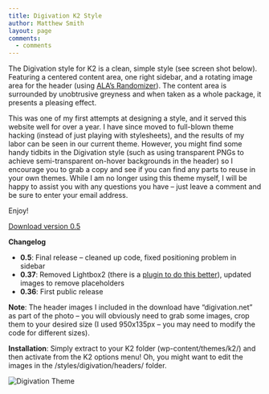 ```yaml
---
title: Digivation K2 Style
author: Matthew Smith
layout: page
comments:
  - comments
---
```

The Digivation style for K2 is a clean, simple style (see screen shot below). Featuring a centered content area, one right sidebar, and a rotating image area for the header (using [ALA&#8217;s Randomizer][1]). The content area is surrounded by unobtrusive greyness and when taken as a whole package, it presents a pleasing effect.

This was one of my first attempts at designing a style, and it served this website well for over a year. I have since moved to full-blown theme hacking (instead of just playing with stylesheets), and the results of my labor can be seen in our current theme. However, you might find some handy tidbits in the Digivation style (such as using transparent PNGs to achieve semi-transparent on-hover backgrounds in the header) so I encourage you to grab a copy and see if you can find any parts to reuse in your own themes. While I am no longer using this theme myself, I will be happy to assist you with any questions you have &#8211; just leave a comment and be sure to enter your email address.

Enjoy!

<div class="orangebox">
  <a href="http://digivation.net/downloads/themes/digivation_for_k2-0.50.zip">Download version 0.5</a>
</div>

**Changelog**

*   **0.5**: Final release &#8211; cleaned up code, fixed positioning problem in sidebar
*   **0.37**: Removed Lightbox2 (there is a [plugin to do this better][2]), updated images to remove placeholders
*   **0.36**: First public release

**Note**: The header images I included in the download have &#8220;digivation.net&#8221; as part of the photo &#8211; you will obviously need to grab some images, crop them to your desired size (I used 950x135px &#8211; you may need to modify the code for different sizes).

**Installation**: Simply extract to your K2 folder (wp-content/themes/k2/) and then activate from the K2 options menu! Oh, you might want to edit the images in the /styles/digivation/headers/ folder.

<img src="http://digivation.net/wp-content/uploads/2007/08/digivation_screenshot.png" alt="Digivation Theme" class="center" />

 [1]: http://www.alistapart.com/articles/randomizer/
 [2]: http://www.m3nt0r.de/blog/lightbox-wordpress-plugin/